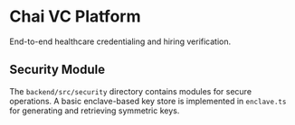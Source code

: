 # Chai VC Platform

End-to-end healthcare credentialing and hiring verification.

## Security Module

The `backend/src/security` directory contains modules for secure operations.
A basic enclave-based key store is implemented in `enclave.ts` for generating
and retrieving symmetric keys.
